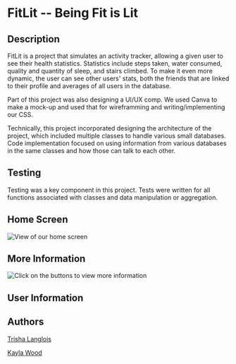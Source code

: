 # FitLit -- Being Fit is Lit

## Description

FitLit is a project that simulates an activity tracker, allowing a given user to see their health statistics.  Statistics include steps taken, water consumed, quality and quantity of sleep, and stairs climbed.  To make it even more dynamic, the user can see other users' stats, both the friends that are linked to their profile and averages of all users in the database.

Part of this project was also designing a UI/UX comp.  We used Canva to make a mock-up and used that for wireframming and writing/implementing our CSS.

Technically, this project incorporated designing the architecture of the project, which included multiple classes to handle various small databases.  Code implementation focused on using information from various databases in the same classes and how those can talk to each other.

## Testing

Testing was a key component in this project.  Tests were written for all functions associated with classes and data manipulation or aggregation.

## Home Screen
![View of our home screen](https://i.imgur.com/MlOFp1c.png)

## More Information
![Click on the buttons to view more information](https://i.imgur.com/OccjPvL.png)


## User Information

## Authors
[Trisha Langlois](https://github.com/trishalanglois)

[Kayla Wood](https://github.com/kaylaewood)


